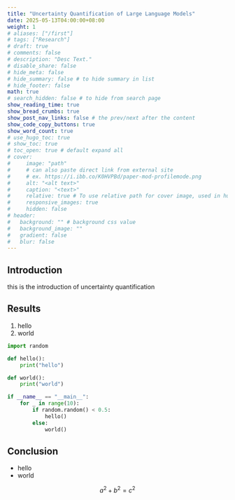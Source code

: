 ```yaml
---
title: "Uncertainty Quantification of Large Language Models"
date: 2025-05-13T04:00:00+08:00
weight: 1
# aliases: ["/first"]
# tags: ["Research"]
# draft: true
# comments: false
# description: "Desc Text."
# disable_share: false
# hide_meta: false
# hide_summary: false # to hide summary in list
# hide_footer: false
math: true
# search_hidden: false # to hide from search page
show_reading_time: true
show_bread_crumbs: true
show_post_nav_links: false # the prev/next after the content
show_code_copy_buttons: true
show_word_count: true
# use_hugo_toc: true
# show_toc: true
# toc_open: true # default expand all
# cover:
#     image: "path"
#     # can also paste direct link from external site
#     # ex. https://i.ibb.co/K0HVPBd/paper-mod-profilemode.png
#     alt: "<alt text>"
#     caption: "<text>"
#     relative: true # To use relative path for cover image, used in hugo Page-bundles
#     responsive_images: true
#     hidden: false
# header:
#   background: "" # background css value
#   background_image: ""
#   gradient: false
#   blur: false
---
```



## Introduction

this is the introduction of uncertainty quantification

## Results

1. hello
2. world

```python
import random

def hello():
    print("hello")

def world():
    print("world")

if __name__ == "__main__":
    for _ in range(10):
        if random.random() < 0.5:
            hello()
        else:
            world()
```

## Conclusion

- hello
- world

$$a^2 + b^2 = c^2$$
